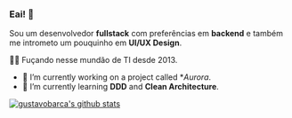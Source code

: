 ### Eai! 👋

Sou um desenvolvedor **fullstack** com preferências em **backend** e também me intrometo um pouquinho em **UI/UX Design**.

👨‍💻 Fuçando nesse mundão de TI desde 2013. 

- 🔭 I’m currently working on a project called **Aurora*.
- 🌱 I’m currently learning **DDD** and **Clean Architecture**.

[![gustavobarca's github stats](https://github-readme-stats.vercel.app/api?username=gustavobarca)](https://github.com/anuraghazra/github-readme-stats)

